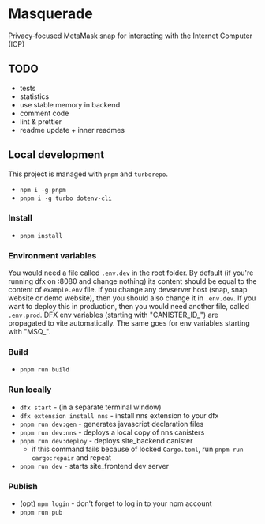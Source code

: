 # Masquerade
Privacy-focused MetaMask snap for interacting with the Internet Computer (ICP)

## TODO
* tests
* statistics
* use stable memory in backend
* comment code
* lint & prettier
* readme update + inner readmes

## Local development
This project is managed with `pnpm` and `turborepo`.

* `npm i -g pnpm`
* `pnpm i -g turbo dotenv-cli`

### Install
* `pnpm install`

### Environment variables
You would need a file called `.env.dev` in the root folder.
By default (if you're running dfx on :8080 and change nothing) its content should be equal to the content of `example.env` file.
If you change any devserver host (snap, snap website or demo website), then you should also change it in `.env.dev`.
If you want to deploy this in production, then you would need another file, called `.env.prod`. 
DFX env variables (starting with "CANISTER_ID_") are propagated to vite automatically. The same goes for env variables starting with "MSQ_".

### Build
* `pnpm run build`

### Run locally
* `dfx start` - (in a separate terminal window)
* `dfx extension install nns` - install nns extension to your dfx
* `pnpm run dev:gen` - generates javascript declaration files
* `pnpm run dev:nns` - deploys a local copy of nns canisters
* `pnpm run dev:deploy` - deploys site_backend canister
    * if this command fails because of locked `Cargo.toml`, run `pnpm run cargo:repair` and repeat 
* `pnpm run dev` - starts site_frontend dev server

### Publish
* (opt) `npm login` - don't forget to log in to your npm account
* `pnpm run pub`
